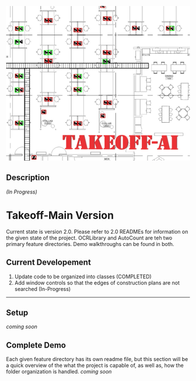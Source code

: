 ![Cover Image](https://github.com/james-elliott2017/Takeoff-AI/blob/master/repo_images/takeoff_AI_logo.png)  
---  
## Description   
_(In Progress)_
# Takeoff-Main Version
Current state is version 2.0. Please refer to 2.0 READMEs for information on the given state of the project. OCRLibrary and AutoCount are teh two primary feature directories. Demo walkthroughs can be found in both.
## Current Developement
1. Update code to be organized into classes (COMPLETED)
2. Add window controls so that the edges of construction plans are not searched (In-Progress)  
---  
## Setup  
_coming soon_

## Complete Demo
Each given feature directory has its own readme file, but this section will be a quick overview of the what the project is capable of, as well as, how the folder organization is handled.
_coming soon_
